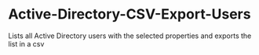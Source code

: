 # Active-Directory-CSV-Export-Users
Lists all Active Directory users with the selected properties and exports the list in a csv
